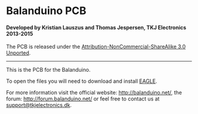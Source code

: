 # Balanduino PCB
#### Developed by Kristian Lauszus and Thomas Jespersen, TKJ Electronics 2013-2015

The PCB is released under the [Attribution-NonCommercial-ShareAlike 3.0 Unported](http://creativecommons.org/licenses/by-nc-sa/3.0/).
_________

This is the PCB for the Balanduino.

To open the files you will need to download and install [EAGLE](http://www.cadsoftusa.com/download-eagle/).

For more information visit the official website: <http://balanduino.net/>, the forum: <http://forum.balanduino.net/> or feel free to contact us at <support@tkjelectronics.dk>.